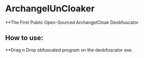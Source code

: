 # ArchangelUnCloaker
 **The First Public Open-Sourced ArchangelCloak Deobfuscator
## How to use:
 **Drag n Drop obfuscated program on the deobfuscator exe.
 